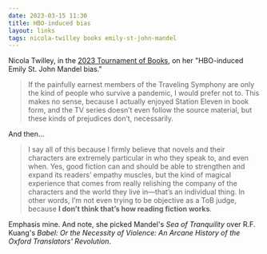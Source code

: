 ```yaml
---
date: 2023-03-15 11:30
title: HBO-induced bias
layout: links
tags: nicola-twilley books emily-st-john-mandel
---
```


Nicola Twilley, in the [2023 Tournament of Books](https://www.tournamentofbooks.com/2023/sea-of-tranquility-v-babel), on her "HBO-induced Emily St. John Mandel bias."

> If the painfully earnest members of the Traveling Symphony are only the kind of people who survive a pandemic, I would prefer not to. This makes no sense, because I actually enjoyed Station Eleven in book form, and the TV series doesn’t even follow the source material, but these kinds of prejudices don’t, necessarily.

And then...

> I say all of this because I firmly believe that novels and their characters are extremely particular in who they speak to, and even when. Yes, good fiction can and should be able to strengthen and expand its readers’ empathy muscles, but the kind of magical experience that comes from really relishing the company of the characters and the world they live in—that’s an individual thing. In other words, I’m not even trying to be objective as a ToB judge, because **I don’t think that’s how reading fiction works**. 

Emphasis mine. And note, she picked Mandel's *Sea of Tranquility* over R.F. Kuang's *Babel: Or the Necessity of Violence: An Arcane History of the Oxford Translators' Revolution*.